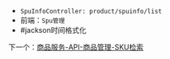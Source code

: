 - `SpuInfoController: product/spuinfo/list`
- 前端：`Spu管理`
- #jackson时间格式化

下一个：[商品服务-API-商品管理-SKU检索](商品服务-API-商品管理-SKU检索.md)